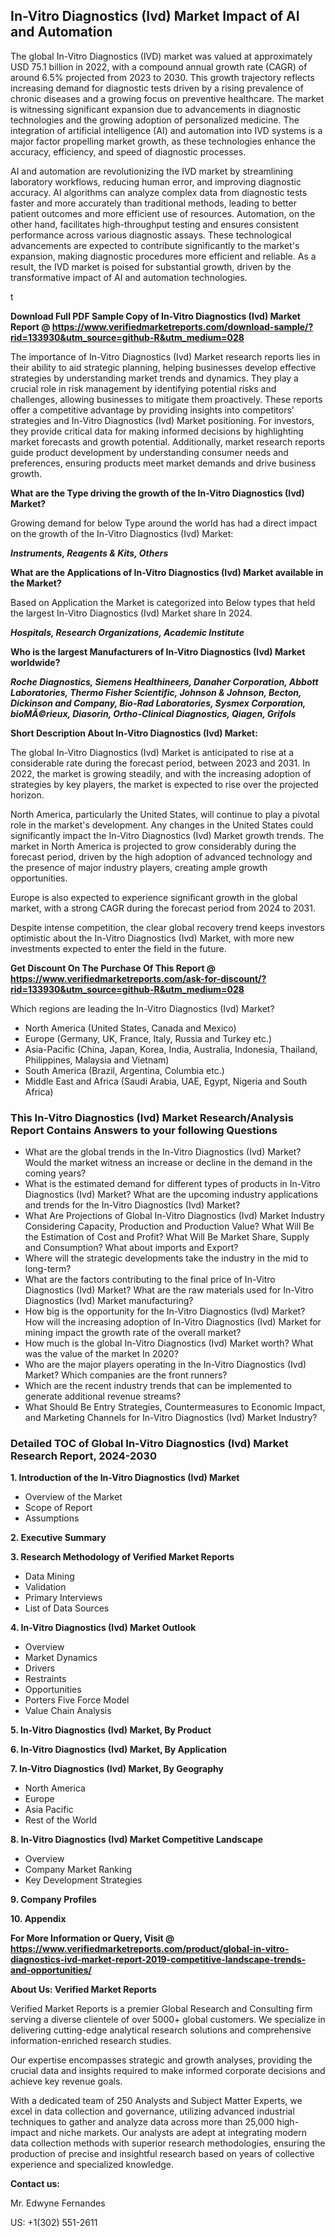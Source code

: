<h2>In-Vitro Diagnostics (Ivd) Market Impact of AI and Automation</h2><p>The global In-Vitro Diagnostics (IVD) market was valued at approximately USD 75.1 billion in 2022, with a compound annual growth rate (CAGR) of around 6.5% projected from 2023 to 2030. This growth trajectory reflects increasing demand for diagnostic tests driven by a rising prevalence of chronic diseases and a growing focus on preventive healthcare. The market is witnessing significant expansion due to advancements in diagnostic technologies and the growing adoption of personalized medicine. The integration of artificial intelligence (AI) and automation into IVD systems is a major factor propelling market growth, as these technologies enhance the accuracy, efficiency, and speed of diagnostic processes.</p><p>AI and automation are revolutionizing the IVD market by streamlining laboratory workflows, reducing human error, and improving diagnostic accuracy. AI algorithms can analyze complex data from diagnostic tests faster and more accurately than traditional methods, leading to better patient outcomes and more efficient use of resources. Automation, on the other hand, facilitates high-throughput testing and ensures consistent performance across various diagnostic assays. These technological advancements are expected to contribute significantly to the market's expansion, making diagnostic procedures more efficient and reliable. As a result, the IVD market is poised for substantial growth, driven by the transformative impact of AI and automation technologies.</p>t</p><p id="" class=""><strong>Download Full PDF Sample Copy of In-Vitro Diagnostics (Ivd) Market Report @ <a href="https://www.verifiedmarketreports.com/download-sample/?rid=133930&utm_source=github-R&utm_medium=028" target="_blank">https://www.verifiedmarketreports.com/download-sample/?rid=133930&utm_source=github-R&utm_medium=028</a></strong></p><p>The importance of&nbsp;In-Vitro Diagnostics (Ivd) Market research reports lies in their ability to aid strategic planning, helping businesses develop effective strategies by understanding market trends and dynamics. They play a crucial role in risk management by identifying potential risks and challenges, allowing businesses to mitigate them proactively. These reports offer a competitive advantage by providing insights into competitors' strategies and In-Vitro Diagnostics (Ivd) Market positioning. For investors, they provide critical data for making informed decisions by highlighting market forecasts and growth potential. Additionally, market research reports guide product development by understanding consumer needs and preferences, ensuring products meet market demands and drive business growth.</p><p><strong>What are the&nbsp;Type driving the growth of the In-Vitro Diagnostics (Ivd) Market?</strong></p><p id="" class="">Growing demand for below Type around the world has had a direct impact on the growth of the In-Vitro Diagnostics (Ivd) Market:</p><em><strong>Instruments, Reagents & Kits, Others</strong></em></p><strong>What are the&nbsp;Applications&nbsp;of In-Vitro Diagnostics (Ivd) Market available in the Market?</strong></p><p id="" class="">Based on Application the Market is categorized into Below types that held the largest In-Vitro Diagnostics (Ivd) Market share In 2024.</p><em><strong>Hospitals, Research Organizations, Academic Institute</strong></em></p><strong>Who is the largest Manufacturers of In-Vitro Diagnostics (Ivd) Market worldwide?</strong></p><p><em><strong>Roche Diagnostics, Siemens Healthineers, Danaher Corporation, Abbott Laboratories, Thermo Fisher Scientific, Johnson & Johnson, Becton, Dickinson and Company, Bio-Rad Laboratories, Sysmex Corporation, bioMÃ©rieux, Diasorin, Ortho-Clinical Diagnostics, Qiagen, Grifols</strong></em></p><p id="" class=""><strong>Short Description About In-Vitro Diagnostics (Ivd) Market:</strong></p><p>The global In-Vitro Diagnostics (Ivd) Market is anticipated to rise at a considerable rate during the forecast period, between 2023 and 2031. In 2022, the market is growing steadily, and with the increasing adoption of strategies by key players, the market is expected to rise over the projected horizon.</p><p>North America, particularly the United States, will continue to play a pivotal role in the market's development. Any changes in the United States could significantly impact the In-Vitro Diagnostics (Ivd) Market growth trends. The market in North America is projected to grow considerably during the forecast period, driven by the high adoption of advanced technology and the presence of major industry players, creating ample growth opportunities.</p><p>Europe is also expected to experience significant growth in the global market, with a strong CAGR during the forecast period from 2024 to 2031.</p><p>Despite intense competition, the clear global recovery trend keeps investors optimistic about the In-Vitro Diagnostics (Ivd) Market, with more new investments expected to enter the field in the future.</p><p id="" class=""><strong>Get Discount On The Purchase Of This Report @ <a href="https://www.verifiedmarketreports.com/ask-for-discount/?rid=133930&utm_source=github-R&utm_medium=028" target="_blank">https://www.verifiedmarketreports.com/ask-for-discount/?rid=133930&utm_source=github-R&utm_medium=028</a></strong></p>Which regions are leading the In-Vitro Diagnostics (Ivd) Market?</p><ul><li>North America (United States, Canada and Mexico)</li><li>Europe (Germany, UK, France, Italy, Russia and Turkey etc.)</li><li>Asia-Pacific (China, Japan, Korea, India, Australia, Indonesia, Thailand, Philippines, Malaysia and Vietnam)</li><li>South America (Brazil, Argentina, Columbia etc.)</li><li>Middle East and Africa (Saudi Arabia, UAE, Egypt, Nigeria and South Africa)</li></ul><h3 id="" class="">This In-Vitro Diagnostics (Ivd) Market Research/Analysis Report Contains Answers to your following Questions</h3><ul><li>What are the global trends in the In-Vitro Diagnostics (Ivd) Market? Would the market witness an increase or decline in the demand in the coming years?</li><li>What is the estimated demand for different types of products in In-Vitro Diagnostics (Ivd) Market? What are the upcoming industry applications and trends for the In-Vitro Diagnostics (Ivd) Market?</li><li>What Are Projections of Global In-Vitro Diagnostics (Ivd) Market Industry Considering Capacity, Production and Production Value? What Will Be the Estimation of Cost and Profit? What Will Be Market Share, Supply and Consumption? What about imports and Export?</li><li>Where will the strategic developments take the industry in the mid to long-term?</li><li>What are the factors contributing to the final price of In-Vitro Diagnostics (Ivd) Market? What are the raw materials used for In-Vitro Diagnostics (Ivd) Market manufacturing?</li><li>How big is the opportunity for the In-Vitro Diagnostics (Ivd) Market? How will the increasing adoption of In-Vitro Diagnostics (Ivd) Market for mining impact the growth rate of the overall market?</li><li>How much is the global In-Vitro Diagnostics (Ivd) Market worth? What was the value of the market In 2020?</li><li>Who are the major players operating in the In-Vitro Diagnostics (Ivd) Market? Which companies are the front runners?</li><li>Which are the recent industry trends that can be implemented to generate additional revenue streams?</li><li>What Should Be Entry Strategies, Countermeasures to Economic Impact, and Marketing Channels for In-Vitro Diagnostics (Ivd) Market Industry?</li></ul><h3 id="" class="">Detailed TOC of Global In-Vitro Diagnostics (Ivd) Market Research Report, 2024-2030</h3><p id="" class=""><strong>1. Introduction of the In-Vitro Diagnostics (Ivd) Market</strong></p><ul><li>Overview of the Market</li><li>Scope of Report</li><li>Assumptions</li></ul><p id="" class=""><strong>2. Executive Summary</strong></p><p id="" class=""><strong>3. Research Methodology of Verified Market Reports</strong></p><ul><li>Data Mining</li><li>Validation</li><li>Primary Interviews</li><li>List of Data Sources</li></ul><p id="" class=""><strong>4. In-Vitro Diagnostics (Ivd) Market Outlook</strong></p><ul><li>Overview</li><li>Market Dynamics</li><li>Drivers</li><li>Restraints</li><li>Opportunities</li><li>Porters Five Force Model</li><li>Value Chain Analysis</li></ul><p id="" class=""><strong>5. In-Vitro Diagnostics (Ivd) Market, By Product</strong></p><p id="" class=""><strong>6. In-Vitro Diagnostics (Ivd) Market, By Application</strong></p><p id="" class=""><strong>7. In-Vitro Diagnostics (Ivd) Market, By Geography</strong></p><ul><li>North America</li><li>Europe</li><li>Asia Pacific</li><li>Rest of the World</li></ul><p id="" class=""><strong>8. In-Vitro Diagnostics (Ivd) Market Competitive Landscape</strong></p><ul><li>Overview</li><li>Company Market Ranking</li><li>Key Development Strategies</li></ul><p id="" class=""><strong>9. Company Profiles</strong></p><p id="" class=""><strong>10. Appendix</strong></p><p id="" class=""><strong>For More Information or Query, Visit @ <a href="https://www.verifiedmarketreports.com/product/global-in-vitro-diagnostics-ivd-market-report-2019-competitive-landscape-trends-and-opportunities/" target="_blank">https://www.verifiedmarketreports.com/product/global-in-vitro-diagnostics-ivd-market-report-2019-competitive-landscape-trends-and-opportunities/</a></strong></p><p id="" class=""><strong>About Us: Verified Market Reports</strong></p><p id="" class="">Verified Market Reports is a premier Global Research and Consulting firm serving a diverse clientele of over 5000+ global customers. We specialize in delivering cutting-edge analytical research solutions and comprehensive information-enriched research studies.</p><p id="" class="">Our expertise encompasses strategic and growth analyses, providing the crucial data and insights required to make informed corporate decisions and achieve key revenue goals.</p><p id="" class="">With a dedicated team of 250 Analysts and Subject Matter Experts, we excel in data collection and governance, utilizing advanced industrial techniques to gather and analyze data across more than 25,000 high-impact and niche markets. Our analysts are adept at integrating modern data collection methods with superior research methodologies, ensuring the production of precise and insightful research based on years of collective experience and specialized knowledge.</p><p id="" class=""><strong>Contact us:</strong></p><p id="" class="">Mr. Edwyne Fernandes</p><p id="" class="">US: +1(302) 551-2611</p>